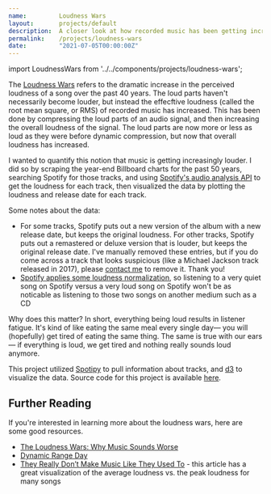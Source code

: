 ```yaml
---
name:         Loudness Wars
layout:       projects/default
description:  A closer look at how recorded music has been getting increasingly louder over the past 50 years.
permalink:    /projects/loudness-wars
date:         "2021-07-05T00:00:00Z"
---
```


import LoudnessWars from '../../components/projects/loudness-wars';

The [Loudness Wars](https://en.wikipedia.org/wiki/Loudness_war) refers to the dramatic increase in the perceived loudness of a song over the past 40 years. The loud parts haven't necessarily become louder, but instead the effecftive loudness (called the root mean square, or RMS) of recorded music has increased. This has been done by compressing the loud parts of an audio signal, and then increasing the overall loudness of the signal. The loud parts are now more or less as loud as they were before dynamic compression, but now that overall loudness has increased.

I wanted to quantify this notion that music is getting increasingly louder. I did so by scraping the year-end Billboard charts for the past 50 years, searching Spotify for those tracks, and using [Spotify's audio analysis API](https://developer.spotify.com/console/get-audio-analysis-track/) to get the loudness for each track, then visualized the data by plotting the loudness and release date for each track.

<LoudnessWars className="w-full h-full" />

<Callout type="info">

Some notes about the data:
- For some tracks, Spotify puts out a new version of the album with a new release date, but keeps the original loudness. For other tracks, Spotify puts out a remastered or deluxe version that is louder, but keeps the original release date. I've manually removed these entries, but if you do come across a track that looks suspicious (like a Michael Jackson track released in 2017), please <a href="/contact">contact me</a> to remove it. Thank you!
- [Spotify applies some loudness normalization](https://artists.spotify.com/help/article/loudness-normalization), so listening to a very quiet song on Spotify versus a very loud song on Spotify won't be as noticable as listening to those two songs on another medium such as a CD

</Callout>

Why does this matter? In short, everything being loud results in listener fatigue. It's kind of like eating the same meal every single day&mdash; you will (hopefully) get tired of eating the same thing. The same is true with our ears&mdash; if everything is loud, we get tired and nothing really sounds loud anymore.

This project utilized [Spotipy](https://github.com/plamere/spotipy) to pull information about tracks, and [d3](https://github.com/d3/d3) to visualize the data. Source code for this project is available [here](https://github.com/ryanrishi/loudness-wars).

## Further Reading
If you're interested in learning more about the loudness wars, here are some good resources.
- [The Loudness Wars: Why Music Sounds Worse](https://www.npr.org/2009/12/31/122114058/the-loudness-wars-why-music-sounds-worse)
- [Dynamic Range Day](https://dynamicrangeday.co.uk/)
- [They Really Don’t Make Music Like They Used To](https://www.nytimes.com/2019/02/07/opinion/what-these-grammy-songs-tell-us-about-the-loudness-wars.html) - this article has a great visualization of the average loudness vs. the peak loudness for many songs
